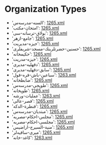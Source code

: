 # Organization Types
 * 'السنه-مدرسەس'‎: [1265.xml](/Project-Cairo-Urban-News/CairoUrbanNews/blob/master/articles/ottoman/1265.xml)
 * 'امتحان-مکتب'‎: [1265.xml](/Project-Cairo-Urban-News/CairoUrbanNews/blob/master/articles/ottoman/1265.xml)
 * 'بولاق-ترسانه-سی'‎: [1265.xml](/Project-Cairo-Urban-News/CairoUrbanNews/blob/master/articles/ottoman/1265.xml)
 * 'جامع-ازهر'‎: [1265.xml](/Project-Cairo-Urban-News/CairoUrbanNews/blob/master/articles/ottoman/1265.xml)
 * 'جيزه-مدیريت'‎: [1265.xml](/Project-Cairo-Urban-News/CairoUrbanNews/blob/master/articles/ottoman/1265.xml)
 * 'حسنين-حضرتلرينك-مسجد-شریفلری'‎: [1265.xml](/Project-Cairo-Urban-News/CairoUrbanNews/blob/master/articles/ottoman/1265.xml)
 * 'حکیمخانه'‎: [1265.xml](/Project-Cairo-Urban-News/CairoUrbanNews/blob/master/articles/ottoman/1265.xml)
 * 'خیزه-مدریت'‎: [1265.xml](/Project-Cairo-Urban-News/CairoUrbanNews/blob/master/articles/ottoman/1265.xml)
 * 'دقهلیه-مدیری'‎: [1265.xml](/Project-Cairo-Urban-News/CairoUrbanNews/blob/master/articles/ottoman/1265.xml)
 * 'سابق-دقهلیه-مدیری'‎: [1265.xml](/Project-Cairo-Urban-News/CairoUrbanNews/blob/master/articles/ottoman/1265.xml)
 * 'سباعين-باش-قره-قول'‎: [1263.xml](/Project-Cairo-Urban-News/CairoUrbanNews/blob/master/articles/ottoman/1263.xml)
 * 'ضابطخانه'‎: [1265.xml](/Project-Cairo-Urban-News/CairoUrbanNews/blob/master/articles/ottoman/1265.xml)
 * 'طوپجی-مدرسەس'‎: [1265.xml](/Project-Cairo-Urban-News/CairoUrbanNews/blob/master/articles/ottoman/1265.xml)
 * 'طوپخانه'‎: [1265.xml](/Project-Cairo-Urban-News/CairoUrbanNews/blob/master/articles/ottoman/1265.xml)
 * 'عمليات-ورشه'‎: [1263.xml](/Project-Cairo-Urban-News/CairoUrbanNews/blob/master/articles/ottoman/1263.xml)
 * 'قصر-عالی'‎: [1265.xml](/Project-Cairo-Urban-News/CairoUrbanNews/blob/master/articles/ottoman/1265.xml)
 * 'قنطرة-الدكه'‎: [1265.xml](/Project-Cairo-Urban-News/CairoUrbanNews/blob/master/articles/ottoman/1265.xml)
 * 'مبتدیان-مدرسەس'‎: [1265.xml](/Project-Cairo-Urban-News/CairoUrbanNews/blob/master/articles/ottoman/1265.xml)
 * 'مجلس-احکام-مصريه'‎: [1265.xml](/Project-Cairo-Urban-News/CairoUrbanNews/blob/master/articles/ottoman/1265.xml)
 * 'مجلسى-احكام-مصريه'‎: [1265.xml](/Project-Cairo-Urban-News/CairoUrbanNews/blob/master/articles/ottoman/1265.xml)
 * 'منية-السيرج-اراضیس'‎: [1265.xml](/Project-Cairo-Urban-News/CairoUrbanNews/blob/master/articles/ottoman/1265.xml)
 * 'ميری-ساقيەلر'‎: [1265.xml](/Project-Cairo-Urban-News/CairoUrbanNews/blob/master/articles/ottoman/1265.xml)
 * 'کاغد-خانه'‎: [1263.xml](/Project-Cairo-Urban-News/CairoUrbanNews/blob/master/articles/ottoman/1263.xml)
